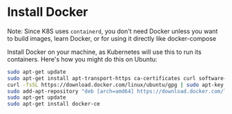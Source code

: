 
# Install Docker

Note: Since K8S uses `containerd`, you don't need Docker unless you want to build images, learn Docker, or for using it directly like docker-compose

   Install Docker on your machine, as Kubernetes will use this to run its containers. Here's how you might do this on Ubuntu:

   ```bash
   sudo apt-get update
   sudo apt-get install apt-transport-https ca-certificates curl software-properties-common
   curl -fsSL https://download.docker.com/linux/ubuntu/gpg | sudo apt-key add -
   sudo add-apt-repository "deb [arch=amd64] https://download.docker.com/linux/ubuntu $(lsb_release -cs) stable"
   sudo apt-get update
   sudo apt-get install docker-ce
   ```